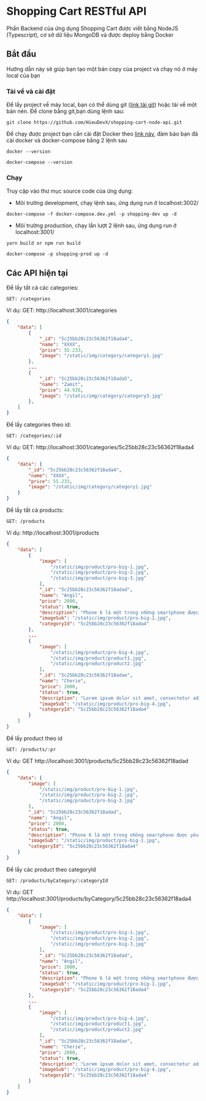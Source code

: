 # Shopping Cart RESTful API

Phần Backend của ứng dụng Shopping Cart được viết bằng NodeJS (Typescript), cơ sở dữ liệu MongoDB và được deploy bằng Docker

## Bắt đầu
Hướng dẫn này sẽ giúp bạn tạo một bản copy của project và chạy nó ở máy local của bạn

### Tải về và cài đặt
Để lấy project về máy local, bạn có thể dùng git ([link tải git](https://git-scm.com/downloads)) hoặc tải về một bản nén.
Để clone bằng git,bạn dùng lệnh sau:

```
git clone https://github.com/HieuDevX/shopping-cart-node-api.git
```
Để chạy được project bạn cần cài đặt Docker theo [link này](https://docs.docker.com/install/), đảm bảo bạn đã cài docker và docker-compose bằng 2 lệnh sau
```
docker --version
```
```
docker-compose --version
```

### Chạy
Truy cập vào thư mục source code của ứng dụng:
- Môi trường development, chạy lệnh sau, ứng dụng run ở localhost:3002/
```
docker-compose -f docker-compose.dev.yml -p shopping-dev up -d
```

- Môi trường production, chạy lần lượt 2 lệnh sau, ứng dụng run ở localhost:3001/
```
yarn build or npm run build
```
```
docker-compose -p shopping-prod up -d
```

## Các API hiện tại
Để lấy tất cả các categories:
```
GET: /categories
```
Ví dụ: GET: http://localhost:3001/categories
```json
{
    "data": [
        {
            "_id": "5c25bb28c23c56362f18ada4",
            "name": "XXXX",
            "price": 55.233,
            "image": "/static/img/category/category1.jpg"
        },
        ...
        {
            "_id": "5c25bb28c23c56362f18ada5",
            "name": "Zamit",
            "price": 44.926,
            "image": "/static/img/category/category3.jpg"
        },
    ]
}
```

Để lấy categories theo id:
```
GET: /categories/:id
```
Ví dụ: GET: http://localhost:3001/categories/5c25bb28c23c56362f18ada4
```json
{
    "data": {
        "_id": "5c25bb28c23c56362f18ada4",
        "name": "XXXX",
        "price": 55.233,
        "image": "/static/img/category/category1.jpg"
    }
}
```

Để lấy tất cả products:
```
GET: /products
```
Ví dụ: http://localhost:3001/products
```json
{
    "data": [
        {
            "image": [
                "/static/img/product/pro-big-1.jpg",
                "/static/img/product/pro-big-2.jpg",
                "/static/img/product/pro-big-3.jpg"
            ],
            "_id": "5c25bb28c23c56362f18adad",
            "name": "Angil",
            "price": 2000,
            "status": true,
            "description": "Phone 6 là một trong những smartphone được yêu thích nhất của Apple. Lắng nghe nhu cầu về thiết kế, khả năng lưu trữ và giá cả, iPhone 6 32GB được chính thức phân phối chính hãng tại Việt Nam hứa hẹn sẽ là một sản phẩm rất HOT",
            "imageSub": "/static/img/product/pro-big-1.jpg",
            "categoryId": "5c25bb28c23c56362f18ada4"
        },
        ...
        {
            "image": [
                "/static/img/product/pro-big-4.jpg",
                "/static/img/product/product1.jpg",
                "/static/img/product/product2.jpg"
            ],
            "_id": "5c25bb28c23c56362f18adae",
            "name": "Cherie",
            "price": 2000,
            "status": true,
            "description": "Lorem ipsum dolor sit amet, consectetur adipisicing elit. Aliquid quae eveniet culpa officia quidem mollitia impedit iste asperiores nisi reprehenderit consequatur, autem, nostrum pariatur enim?",
            "imageSub": "/static/img/product/pro-big-4.jpg",
            "categoryId": "5c25bb28c23c56362f18ada4"
        }
    ]
}
```

Để lấy product theo id
```
GET: /products/:pr
```
Ví dụ: GET http://localhost:3001/products/5c25bb28c23c56362f18adad
```json
{
    "data": {
        "image": [
            "/static/img/product/pro-big-1.jpg",
            "/static/img/product/pro-big-2.jpg",
            "/static/img/product/pro-big-3.jpg"
        ],
        "_id": "5c25bb28c23c56362f18adad",
        "name": "Angil",
        "price": 2000,
        "status": true,
        "description": "Phone 6 là một trong những smartphone được yêu thích nhất của Apple. Lắng nghe nhu cầu về thiết kế, khả năng lưu trữ và giá cả, iPhone 6 32GB được chính thức phân phối chính hãng tại Việt Nam hứa hẹn sẽ là một sản phẩm rất HOT",
        "imageSub": "/static/img/product/pro-big-1.jpg",
        "categoryId": "5c25bb28c23c56362f18ada4"
    }
}
```

Để lấy các product theo categoryId
```
GET: /products/byCategory/:categoryId
```
Ví dụ: GET http://localhost:3001/products/byCategory/5c25bb28c23c56362f18ada4
```json
{
    "data": [
        {
            "image": [
                "/static/img/product/pro-big-1.jpg",
                "/static/img/product/pro-big-2.jpg",
                "/static/img/product/pro-big-3.jpg"
            ],
            "_id": "5c25bb28c23c56362f18adad",
            "name": "Angil",
            "price": 2000,
            "status": true,
            "description": "Phone 6 là một trong những smartphone được yêu thích nhất của Apple. Lắng nghe nhu cầu về thiết kế, khả năng lưu trữ và giá cả, iPhone 6 32GB được chính thức phân phối chính hãng tại Việt Nam hứa hẹn sẽ là một sản phẩm rất HOT",
            "imageSub": "/static/img/product/pro-big-1.jpg",
            "categoryId": "5c25bb28c23c56362f18ada4"
        },
        ...
        {
            "image": [
                "/static/img/product/pro-big-4.jpg",
                "/static/img/product/product1.jpg",
                "/static/img/product/product2.jpg"
            ],
            "_id": "5c25bb28c23c56362f18adae",
            "name": "Cherie",
            "price": 2000,
            "status": true,
            "description": "Lorem ipsum dolor sit amet, consectetur adipisicing elit. Aliquid quae eveniet culpa officia quidem mollitia impedit iste asperiores nisi reprehenderit consequatur, autem, nostrum pariatur enim?",
            "imageSub": "/static/img/product/pro-big-4.jpg",
            "categoryId": "5c25bb28c23c56362f18ada4"
        }
    ]
}
```
